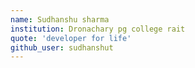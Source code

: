 ```yaml
---
name: Sudhanshu sharma
institution: Dronachary pg college rait
quote: 'developer for life'
github_user: sudhanshut
---
```


